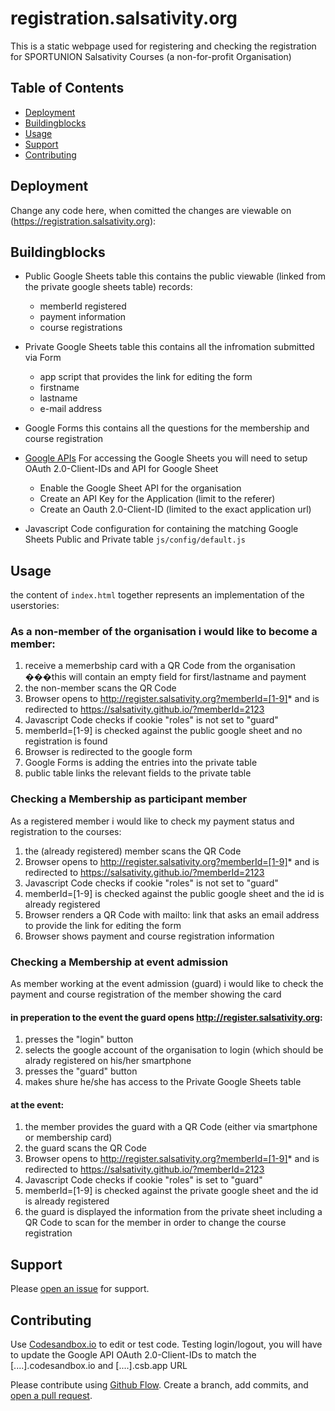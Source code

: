 # registration.salsativity.org

This is a static webpage used for registering and checking the registration for SPORTUNION Salsativity Courses (a non-for-profit Organisation)

## Table of Contents

- [Deployment](#Deployment)
- [Buildingblocks](#Buildingblocks)
- [Usage](#usage)
- [Support](#support)
- [Contributing](#contributing)

## Deployment

Change any code here, when comitted the changes are viewable on (https://registration.salsativity.org):

## Buildingblocks

- Public Google Sheets table
  this contains the public viewable (linked from the private google sheets table) records:

  - memberId registered
  - payment information
  - course registrations

- Private Google Sheets table
  this contains all the infromation submitted via Form

  - app script that provides the link for editing the form
  - firstname
  - lastname
  - e-mail address

- Google Forms
  this contains all the questions for the membership and course registration

- [Google APIs](https://console.developers.google.com)
  For accessing the Google Sheets you will need to setup OAuth 2.0-Client-IDs and API for Google Sheet
  - Enable the Google Sheet API for the organisation
  - Create an API Key for the Application (limit to the referer)
  - Create an Oauth 2.0-Client-ID (limited to the exact application url)
  
- Javascript Code
  configuration for containing the matching Google Sheets Public and Private table
  `js/config/default.js`

## Usage

the content of `index.html` together represents an implementation of the userstories:

### As a non-member of the organisation i would like to become a member:

1. receive a memerbship card with a QR Code from the organisation
   ���this will contain an empty field for first/lastname and payment
2. the non-member scans the QR Code
3. Browser opens to http://register.salsativity.org?memberId=[1-9]* and is redirected to https://salsativity.github.io/?memberId=2123
4. Javascript Code checks if cookie "roles" is not set to "guard"
5. memberId=[1-9] is checked against the public google sheet and no registration is found
6. Browser is redirected to the google form
7. Google Forms is adding the entries into the private table
8. public table links the relevant fields to the private table

### Checking a Membership as participant member

As a registered member i would like to check my payment status and registration to the courses:

1. the (already registered) member scans the QR Code
2. Browser opens to http://register.salsativity.org?memberId=[1-9]* and is redirected to https://salsativity.github.io/?memberId=2123
3. Javascript Code checks if cookie "roles" is not set to "guard"
4. memberId=[1-9] is checked against the public google sheet and the id is already registered
5. Browser renders a QR Code with mailto: link that asks an email address to provide the link for editing the form
6. Browser shows payment and course registration information

### Checking a Membership at event admission

As member working at the event admission (guard) i would like to check the payment and course registration of the member showing the card

#### in preperation to the event the guard opens http://register.salsativity.org:

1. presses the "login" button
2. selects the google account of the organisation to login (which should be alrady registered on his/her smartphone
3. presses the "guard" button
4. makes shure he/she has access to the Private Google Sheets table

#### at the event:

1. the member provides the guard with a QR Code (either via smartphone or membership card)
2. the guard scans the QR Code
3. Browser opens to http://register.salsativity.org?memberId=[1-9]* and is redirected to https://salsativity.github.io/?memberId=2123
4. Javascript Code checks if cookie "roles" is set to "guard"
5. memberId=[1-9] is checked against the private google sheet and the id is already registered
6. the guard is displayed the information from the private sheet including a QR Code to scan for the member in order to change the course registration

## Support

Please [open an issue](https://github.com/Salsativity/Salsativity.github.io/issues/new) for support.

## Contributing

Use [Codesandbox.io](https://codesandbox.io/) to edit or test code. Testing login/logout, you will have to update the Google API OAuth 2.0-Client-IDs to match the [....].codesandbox.io and [....].csb.app URL

Please contribute using [Github Flow](https://guides.github.com/introduction/flow/). Create a branch, add commits, and [open a pull request](https://github.com/Salsativity/Salsativity.github.io/compare/).
